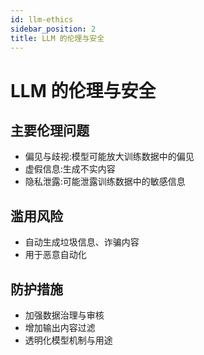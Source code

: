 ```yaml
---
id: llm-ethics
sidebar_position: 2
title: LLM 的伦理与安全
---
```


# LLM 的伦理与安全

## 主要伦理问题
- 偏见与歧视:模型可能放大训练数据中的偏见
- 虚假信息:生成不实内容
- 隐私泄露:可能泄露训练数据中的敏感信息

## 滥用风险
- 自动生成垃圾信息、诈骗内容
- 用于恶意自动化

## 防护措施
- 加强数据治理与审核
- 增加输出内容过滤
- 透明化模型机制与用途 